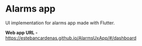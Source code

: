 # Alarms app

UI implementation for alarms app made with Flutter.

**Web app URL -** https://estebancardenas.github.io/AlarmsUxApp/#/dashboard
